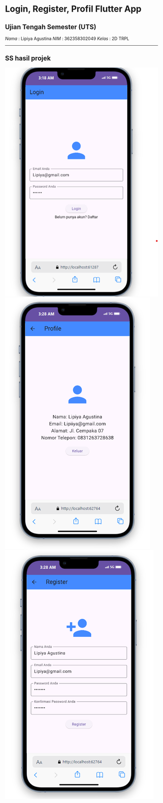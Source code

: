 # Login, Register, Profil Flutter App

## Ujian Tengah Semester (UTS)

*Nama*  : Lipiya Agustina
*NIM*   : 362358302049
*Kelas* : 2D TRPL

----

## SS hasil projek
![screenshsot 1](assets/gambar1.png) 
![screenshsot 2](assets/gambar2.png) 
![screenshsot 3](assets/gambar3.png) 

